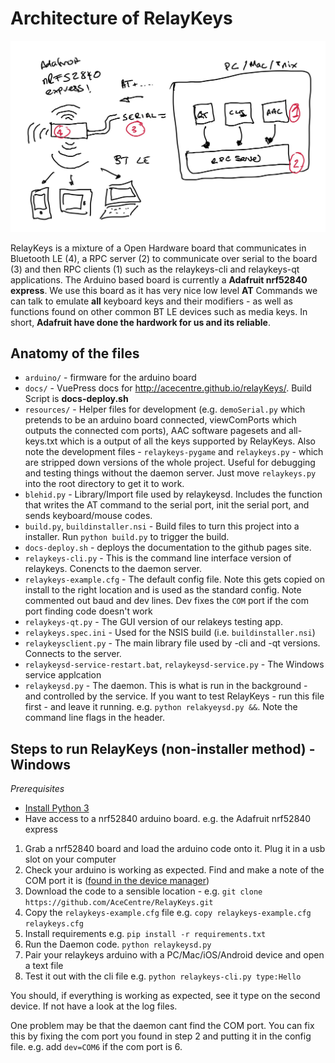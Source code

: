 Architecture of RelayKeys
===========================

![RelayKeys Sketch](../img/sketch-architecture.jpeg)

RelayKeys is a mixture of a Open Hardware board that communicates in Bluetooth LE (4), a RPC server (2) to communicate over serial to the board (3) and then RPC clients (1) such as the relaykeys-cli and relaykeys-qt applications. The Arduino based board is currently a **Adafruit nrf52840 express**. We use this board as it has very nice low level **AT** Commands we can talk to emulate **all** keyboard keys and their modifiers - as well as functions found on other common BT LE devices such as media keys. In short, **Adafruit have done the hardwork for us and its reliable**. 


## Anatomy of the files

* ``arduino/`` - firmware for the arduino board
* ``docs/``  - VuePress docs for http://acecentre.github.io/relayKeys/. Build Script is **docs-deploy.sh**
* ``resources/`` - Helper files for development (e.g. ``demoSerial.py`` which pretends to be an arduino board connected, viewComPorts which outputs the connected com ports), AAC software pagesets and all-keys.txt which is a output of all the keys supported by RelayKeys. Also note the development files - ``relaykeys-pygame`` and ``relaykeys.py`` - which are stripped down versions of the whole project. Useful for debugging and testing things without the daemon server. Just move ``relaykeys.py`` into the root directory to get it to work. 
* ``blehid.py`` - Library/Import file used by relaykeysd. Includes the function that writes the AT command to the serial port, init the serial port, and sends keyboard/mouse codes. 
* ``build.py``, ``buildinstaller.nsi`` - Build files to turn this project into a installer. Run ``python build.py`` to trigger the build. 
* ``docs-deploy.sh`` - deploys the documentation to the github pages site. 
* ``relaykeys-cli.py`` - This is the command line interface version of relaykeys. Conencts to the daemon server. 
* ``relaykeys-example.cfg`` - The default config file. Note this gets copied on install to the right location and is used as the standard config. Note commented out baud and dev lines. Dev fixes the ``COM`` port if the com port finding code doesn't work
* ``relaykeys-qt.py`` - The GUI version of our relakeys testing app. 
* ``relaykeys.spec.ini`` - Used for the NSIS build (i.e. ``buildinstaller.nsi``)
* ``relaykeysclient.py`` - The main library file used by -cli and -qt versions. Connects to the server. 
*  ``relaykeysd-service-restart.bat``, ``relaykeysd-service.py`` - The Windows service applcation
* ``relaykeysd.py`` - The daemon. This is what is run in the background - and controlled by the service. If you want to test RelayKeys - run this file first - and leave it running. e.g. ``python relakyeysd.py &&``. Note the command line flags in the header. 


## Steps to run RelayKeys (non-installer method) - Windows

*Prerequisites*

* [Install Python 3](https://www.python.org/downloads/windows/)
* Have access to a nrf52840 arduino board. e.g. the Adafruit nrf52840 express


1. Grab a nrf52840 board and load the arduino code onto it. Plug it in a usb slot on your computer 
2. Check your arduino is working as expected. Find and make a note of the COM port it is ([found in the device manager](https://www.sevenforums.com/attachments/hardware-devices/263068d1486601972t-com-port-missing-device-manager-com-port-pic.jpg))
3. Download the code to a sensible location - e.g. ``git clone https://github.com/AceCentre/RelayKeys.git``
4. Copy  the ``relaykeys-example.cfg`` file e.g. ``copy relaykeys-example.cfg relaykeys.cfg`` 
5. Install requirements e.g. ``pip install -r requirements.txt``
6. Run the Daemon code. ``python relaykeysd.py``
7. Pair your relaykeys arduino with a PC/Mac/iOS/Android device and open a text file
8. Test it out with the cli file e.g. ``python relaykeys-cli.py type:Hello``

You should, if everything is working as expected, see it type on the second device. If not have a look at the log files. 

One problem may be that the daemon cant find the COM port. You can fix this by fixing the com port you found in step 2 and putting it in the config file. e.g. add ``dev=COM6`` if the com port is 6. 

